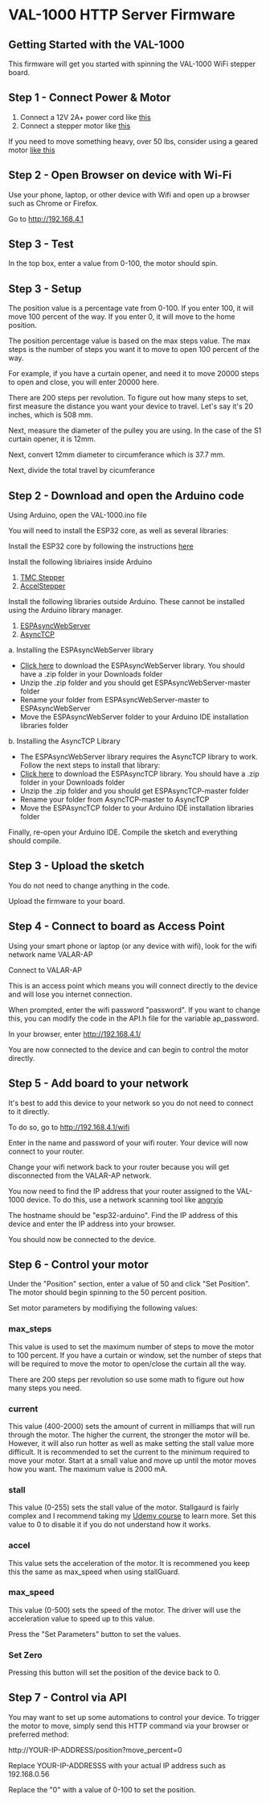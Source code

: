 # VAL-1000 HTTP Server Firmware
## Getting Started with the VAL-1000

This firmware will get you started with spinning the VAL-1000 WiFi stepper board.

## Step 1 - Connect Power & Motor
1. Connect a 12V 2A+ power cord like [this](https://amzn.to/30qsbh7)
2. Connect a stepper motor like [this](https://amzn.to/3kUWkP4)

If you need to move something heavy, over 50 lbs, consider using a geared motor [like this](https://amzn.to/3c9xmI0)

## Step 2 - Open Browser on device with Wi-Fi
Use your phone, laptop, or other device with Wifi and open up a browser such as Chrome or Firefox.

Go to http://192.168.4.1

## Step 3 - Test

In the top box, enter a value from 0-100, the motor should spin.


## Step 3 - Setup

The position value is a percentage vate from 0-100. If you enter 100, it will move 100 percent of the way. If you enter 0, it will move to the home position.

The position percentage value is based on the max steps value. The max steps is the number of steps you want it to move to open 100 percent of the way. 

For example, if you have a curtain opener, and need it to move 20000 steps to open and close, you will enter 20000 here. 

There are 200 steps per revolution. To figure out how many steps to set, first measure the distance you want your device to travel. Let's say it's 20 inches, which is 508 mm.

Next, measure the diameter of the pulley you are using. In the case of the S1 curtain opener, it is 12mm.

Next, convert 12mm diameter to circumferance which is 37.7 mm.

Next, divide the total travel by cicumferance 

## Step 2 - Download and open the Arduino code
Using Arduino, open the VAL-1000.ino file

You will need to install the ESP32 core, as well as several libraries:

Install the ESP32 core by following the instructions [here](https://randomnerdtutorials.com/installing-the-esp32-board-in-arduino-ide-windows-instructions/)

Install the following libriaires inside Arduino
1. [TMC Stepper](https://www.arduino.cc/reference/en/libraries/tmcstepper/)
2. [AccelStepper](https://www.arduino.cc/reference/en/libraries/accelstepper/)

Install the following libraries outside Arduino. These cannot be installed using the Arduino library manager.
1. [ESPAsyncWebServer](https://github.com/me-no-dev/ESPAsyncWebServer)
2. [AsyncTCP](https://github.com/me-no-dev/AsyncTCP)  

a. Installing the ESPAsyncWebServer library

- [Click here](https://github.com/me-no-dev/ESPAsyncWebServer/archive/refs/heads/master.zip) to download the ESPAsyncWebServer library. You should have a .zip folder in your Downloads folder
- Unzip the .zip folder and you should get ESPAsyncWebServer-master folder
- Rename your folder from ESPAsyncWebServer-master to ESPAsyncWebServer
- Move the ESPAsyncWebServer folder to your Arduino IDE installation libraries folder

b. Installing the AsyncTCP Library

- The ESPAsyncWebServer library requires the AsyncTCP library to work. Follow the next steps to install that library:
- [Click here](https://github.com/me-no-dev/AsyncTCP/archive/refs/heads/master.zip) to download the ESPAsyncTCP library. You should have a .zip folder in your Downloads folder
- Unzip the .zip folder and you should get ESPAsyncTCP-master folder
- Rename your folder from AsyncTCP-master to AsyncTCP
- Move the ESPAsyncTCP folder to your Arduino IDE installation libraries folder

Finally, re-open your Arduino IDE. Compile the sketch and everything should compile.

## Step 3 - Upload the sketch
You do not need to change anything in the code.

Upload the firmware to your board.


## Step 4 - Connect to board as Access Point

Using your smart phone or laptop (or any device with wifi), look for the wifi network name VALAR-AP

Connect to VALAR-AP

This is an access point which means you will connect directly to the device and will lose you internet connection.

When prompted, enter the wifi password "password". If you want to change this, you can modify the code in the API.h file for the variable ap_password.

In your browser, enter http://192.168.4.1/

You are now connected to the device and can begin to control the motor directly.

## Step 5 - Add board to your network

It's best to add this device to your network so you do not need to connect to it directly. 

To do so, go to http://192.168.4.1/wifi

Enter in the name and password of your wifi router. Your device will now connect to your router.

Change your wifi network back to your router because you will get disconnected from the VALAR-AP network.

You now need to find the IP address that your router assigned to the VAL-1000 device. To do this, use a network scanning tool like [angryip](https://angryip.org/)

The hostname should be "esp32-arduino". Find the IP address of this device and enter the IP address into your browser.

You should now be connected to the device.

## Step 6 - Control your motor

Under the "Position" section, enter a value of 50 and click "Set Position". The motor should begin spinning to the 50 percent position.

Set motor parameters by modifiying the following values:

### max_steps
This value is used to set the maximum number of steps to move the motor to 100 percent. If you have a curtain or window, set the number of steps that will be required to move the motor to open/close the curtain all the way. 

There are 200 steps per revolution so use some math to figure out how many steps you need.

### current
This value (400-2000) sets the amount of current in milliamps that will run through the motor. The higher the current, the stronger the motor will be. However, it will also run hotter as well as make setting the stall value more difficult. It is recommended to set the current to the minimum required to move your motor. Start at a small value and move up until the motor moves how you want. The maximum value is 2000 mA. 

### stall
This value (0-255) sets the stall value of the motor. Stallgaurd is fairly complex and I recommend taking my [Udemy course](https://www.udemy.com/course/trinamic/?referralCode=F21BCEB4F4C3C664D13A) to learn more. Set this value to 0 to disable it if you do not understand how it works.

### accel
This value sets the acceleration of the motor. It is recommened you keep this the same as max_speed when using stallGuard.

### max_speed
This value (0-500) sets the speed of the motor. The driver will use the acceleration value to speed up to this value.

Press the "Set Parameters" button to set the values.

### Set Zero
Pressing this button will set the position of the device back to 0. 


## Step 7 - Control via API

You may want to set up some automations to control your device. To trigger the motor to move, simply send this HTTP command via your browser or preferred method:

http://YOUR-IP-ADDRESS/position?move_percent=0

Replace YOUR-IP-ADDRESSS with your actual IP address such as 192.168.0.56

Replace the "0" with a value of 0-100 to set the position.
